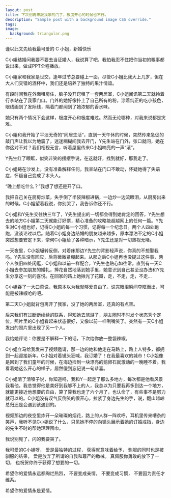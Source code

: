 ```yaml
---
layout: post
title: 下次别再来敲我家的门了，极度开心的时候也不行。
description: "Sample post with a background image CSS override."
tags: 
image: 
  background: triangular.png
---
```


谨以此文先给我最可爱的 C 小姐，新婚快乐

C小姐结婚问我要不要去当证婚人，我说算了吧，我怕我忍不住把你当初的糗事都说出来，做成PPT全程播放。
 
C小姐家和我家是世交，逢年过节总要碰上一面，尽管C小姐比我大上几岁，但在大人们交错的酒杯中，我们还是培养了独特的果汁情谊。
 
有段时间我在外面租房住，脑子没开窍租了一套两居室，C小姐闻讯第二天就拎着行李站在了我家门口。门外的她好像扑上了自己所有的粉，涂着纯正的吃小孩色，眼线画到了发际线，隔着门都闻到了她浓郁的香水味。
 
她只有两个情况下会这样，极度开心和极度难过。然而无论哪种，对我来说都是灾难。
 
C小姐和我开始了平淡无奇的“同居生活”，直到一天午休的时候，突然传来急促的敲门声让我以为地震了，迷迷糊糊间我去开门，Y先生站在门外，张口就问，她在你这对不对？我们相视无言，听着屋里传来C小姐响亮的一声“滚”。
 
Y先生红了眼眶，似笑非笑的摆摆手说，在这就好，找到就好，那我走了。
 
C小姐蜷在沙发上，没有准备解释任何，我呆站在门口不敢动，怀疑她得了失语症，怀疑自己变成了木头人。
 
“晚上想吃什么？”我想了想还是开了口。
 
我把自己关在厨房炒菜，失手倒了半袋辣椒进锅，一边炒一边流眼泪，从厨房出来的时候，C小姐望着我说，你别哭了，我告诉你还不行。
 
C小姐和Y先生交往快三年了，Y先生提出的一切都会得到她肯定的回答，Y先生想去的地方C小姐第二天就能订好票，精心准备的攻略能超越网上的任何一篇。Y先生对C小姐也好，记得C小姐的每一个习惯，记得每一个纪念日。两个人四处跑跑，没谈论过以后。随着C小姐身边结婚的朋友越来越多，原本漂泊不定的C小姐突然想要安定下来，奈何C小姐给了各种暗示，Y先生还是对一切熟视无睹。

一天夜里，C小姐辗转反侧，对着床那边Y先生的背影轻声说，你真的不想娶我吗。Y先生没有回应，后背微微紧绷起来。从那之后C小姐再也没提过这件事，两个人依旧四处闲逛，C小姐和以前一样配合，Y先生也贴心如往常。直到有一天C小姐去参加朋友的婚礼，捧花自然地落到她手里，她意识到自己甚至没办法和Y先生分享这一刻的喜悦。在回家的路上她揪光了花瓣，走，不走，走，不走…
 
C小姐吞了一大口菜说，我原本以为我就够爱自由了。说完眼泪瞬间夺眶而出，可能是被辣椒呛的吧。
 
第二天C小姐就背包离开了我家，没了她的两居室，还真的有点空。
 
后来我们有过断断续续的联系，得知她去旅游了，朋友圈时不时发个状态秀个定位，照片里的C小姐看起来状态很好，又像以前一样咧嘴笑了。突然有一天C小姐发出的照片里出现了另一个人。
 
我给她评论：你要是不解释一下的话，下次给你放一整袋辣椒。
 
C小姐立马给我发来了视频邀请，那一边的她和他走在马路上，路上人特多，都拥到一起迎接新年。C小姐对着镜头狂喊，我订婚了！在我最喜欢的城市！C小姐像是回到了我们童年的时候，在海边捡到一块漂亮的鹅卵石就激动的一晚睡不着。我看着她这么开心的样子，居然傻到忘记说一句恭喜。
 
C小姐清了清嗓子说，你知道吗，我和Y一起走了那么多地方，每次都是他看风景我看他，我总觉得他是美好到我够不上的人，我总以为只要我再多到达一个地方，就能更接近他想要的自由，算了算我也走了六个月了，也认命了，有些事不是努力就可以的。C小姐没有叹气反倒笑的很开心，拉紧了身边先生的手，说，翻山越岭总归还是会遇到该遇到的。
 
视频那边的夜空里炸开一朵璀璨的烟花，路上的人群一阵欢呼，耳机里传来嘈杂的笑声，我听不见C小姐说了什么，只见她不停的向镜头展示着她的订婚戒指，身边的先生不时的帮她理理围巾。
 
我说别晃了，闪的我要哭了。
 

我可爱的C小姐呀，
爱是最独特的过程，
获得就意味着给予，
驯服的同时也是被驯服的结果，
爱是放弃了所谓的自我和尊严的缴械。
真佩服你勇敢的放下了一切，
也祝贺你终于获得了想要的一切。
 
希望你的爱情永远都绚烂热烈，
不要变成亲情，
不要变成习惯，
不要因为责任才维系。
 
希望你的爱情永是爱情。
